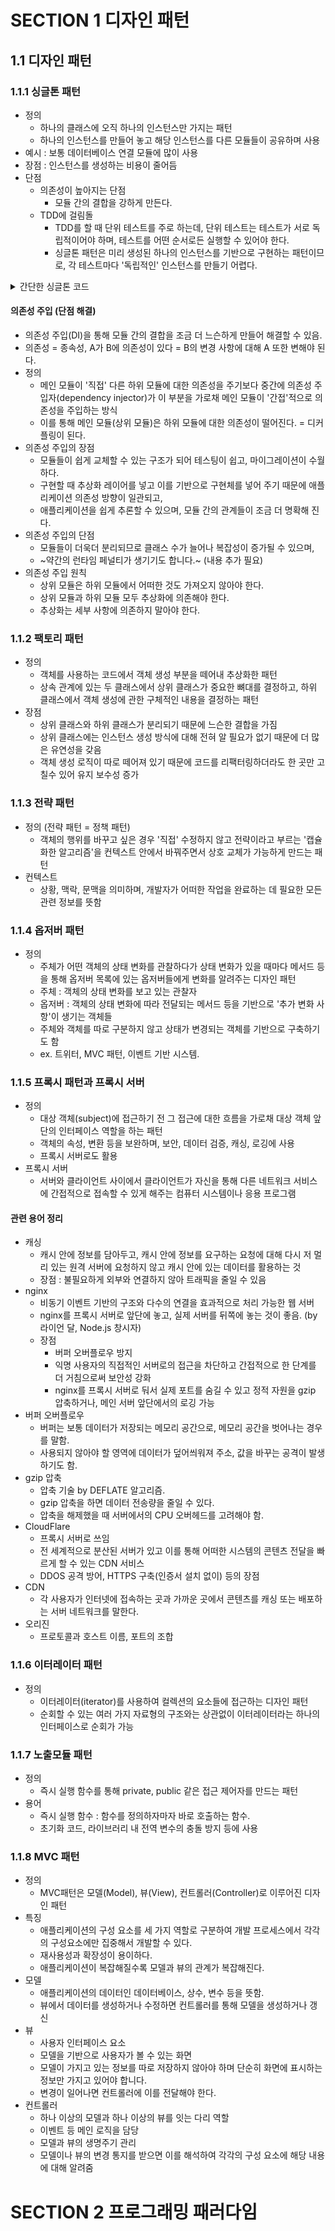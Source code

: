 # SECTION 1 디자인 패턴
## 1.1 디자인 패턴
### 1.1.1 싱글톤 패턴
- 정의
  - 하나의 클래스에 오직 하나의 인스턴스만 가지는 패턴
  - 하나의 인스턴스를 만들어 놓고 해당 인스턴스를 다른 모듈들이 공유하며 사용
- 예시 : 보통 데이터베이스 연결 모듈에 많이 사용
- 장점 : 인스턴스를 생성하는 비용이 줄어듬
- 단점
  - 의존성이 높아지는 단점
    - 모듈 간의 결합을 강하게 만든다.
  - TDD에 걸림돌
    - TDD를 할 때 단위 테스트를 주로 하는데, 단위 테스트는 테스트가 서로 독립적이어야 하며, 테스트를 어떤 순서로든 실행할 수 있어야 한다.
    - 싱글톤 패턴은 미리 생성된 하나의 인스턴스를 기반으로 구현하는 패턴이므로, 각 테스트마다 '독립적인' 인스턴스를 만들기 어렵다.
<details>
<summary>간단한 싱글톤 코드</summary>

```java
class Singleton {
    private static class singleInstanceHolder {
        private static final Singleton INSTANCE = new Singleton();
    }

    public static synchronized Singleton getInstance() {
        return singleInstanceHolder.INSTANCE;
    }
}
```

</details>

#### 의존성 주입 (단점 해결)
- 의존성 주입(DI)을 통해 모듈 간의 결합을 조금 더 느슨하게 만들어 해결할 수 있음.
- 의존성 = 종속성, A가 B에 의존성이 있다 = B의 변경 사항에 대해 A 또한 변해야 된다.
- 정의
  - 메인 모듈이 '직접' 다른 하위 모듈에 대한 의존성을 주기보다 중간에 의존성 주입자(dependency injector)가 이 부분을 가로채 메인 모듈이 '간접'적으로 의존성을 주입하는 방식
  - 이를 통해 메인 모듈(상위 모듈)은 하위 모듈에 대한 의존성이 떨어진다. = 디커플링이 된다.
- 의존성 주입의 장점
  - 모듈들이 쉽게 교체할 수 있는 구조가 되어 테스팅이 쉽고, 마이그레이션이 수월하다.
  - 구현할 때 추상화 레이어를 넣고 이를 기반으로 구현체를 넣어 주기 때문에 애플리케이션 의존성 방향이 일관되고,
  - 애플리케이션을 쉽게 추론할 수 있으며, 모듈 간의 관계들이 조금 더 명확해 진다.
- 의존성 주입의 단점
  - 모듈들이 더욱더 분리되므로 클래스 수가 늘어나 복잡성이 증가될 수 있으며,
  - ~약간의 런타임 페널티가 생기기도 합니다.~ (내용 추가 필요)
- 의존성 주입 원칙
  - 상위 모듈은 하위 모듈에서 어떠한 것도 가져오지 않아야 한다.
  - 상위 모듈과 하위 모듈 모두 추상화에 의존해야 한다.
  - 추상화는 세부 사항에 의존하지 말아야 한다.

### 1.1.2 팩토리 패턴
- 정의
  - 객체를 사용하는 코드에서 객체 생성 부분을 떼어내 추상화한 패턴
  - 상속 관계에 있는 두 클래스에서 상위 클래스가 중요한 뼈대를 결정하고, 하위 클래스에서 객체 생성에 관한 구체적인 내용을 결정하는 패턴
- 장점
  - 상위 클래스와 하위 클래스가 분리되기 때문에 느슨한 결합을 가짐
  - 상위 클래스에는 인스턴스 생성 방식에 대해 전혀 알 필요가 없기 때문에 더 많은 유연성을 갖음
  - 객체 생성 로직이 따로 떼어져 있기 때문에 코드를 리팩터링하더라도 한 곳만 고칠수 있어 유지 보수성 증가

### 1.1.3 전략 패턴
- 정의 (전략 패턴 = 정책 패턴)
  - 객체의 행위를 바꾸고 싶은 경우 '직접' 수정하지 않고 전략이라고 부르는 '캡슐화한 알고리즘'을 컨텍스트 안에서 바꿔주면서 상호 교체가 가능하게 만드는 패턴
- 컨텍스트
  - 상황, 맥락, 문맥을 의미하며, 개발자가 어떠한 작업을 완료하는 데 필요한 모든 관련 정보를 뜻함

### 1.1.4 옵저버 패턴
- 정의 
  - 주체가 어떤 객체의 상태 변화를 관찰하다가 상태 변화가 있을 때마다 메서드 등을 통해 옵저버 목록에 있는 옵저버들에게 변화를 알려주는 디자인 패턴
  - 주체 : 객체의 상태 변화를 보고 있는 관찰자
  - 옵저버 : 객체의 상태 변화에 따라 전달되는 메서드 등을 기반으로 '추가 변화 사항'이 생기는 객체들
  - 주체와 객체를 따로 구분하지 않고 상태가 변경되는 객체를 기반으로 구축하기도 함
  - ex. 트위터, MVC 패턴, 이벤트 기반 시스템.

### 1.1.5 프록시 패턴과 프록시 서버
- 정의
  - 대상 객체(subject)에 접근하기 전 그 접근에 대한 흐름을 가로채 대상 객체 앞단의 인터페이스 역할을 하는 패턴
  - 객체의 속성, 변환 등을 보완하며, 보안, 데이터 검증, 캐싱, 로깅에 사용
  - 프록시 서버로도 활용
- 프록시 서버
  - 서버와 클라이언트 사이에서 클라이언트가 자신을 통해 다른 네트워크 서비스에 간접적으로 접속할 수 있게 해주는 컴퓨터 시스템이나 응용 프로그램
#### 관련 용어 정리
- 캐싱
  - 캐시 안에 정보를 담아두고, 캐시 안에 정보를 요구하는 요청에 대해 다시 저 멀리 있는 원격 서버에 요청하지 않고 캐시 안에 있는 데이터를 활용하는 것
  - 장점 : 불필요하게 외부와 연결하지 않아 트래픽을 줄일 수 있음
- nginx
  - 비동기 이벤트 기반의 구조와 다수의 연결을 효과적으로 처리 가능한 웹 서버
  - nginx를 프록시 서버로 앞단에 놓고, 실제 서버를 뒤쪽에 놓는 것이 좋음. (by 라이언 달, Node.js 창시자)
  - 장점
    - 버퍼 오버플로우 방지
    - 익명 사용자의 직접적인 서버로의 접근을 차단하고 간접적으로 한 단계를 더 거침으로써 보안성 강화
    - nginx를 프록시 서버로 둬서 실제 포트를 숨길 수 있고 정적 자원을 gzip 압축하거나, 메인 서버 앞단에서의 로깅 가능
- 버퍼 오버플로우
  - 버퍼는 보통 데이터가 저장되는 메모리 공간으로, 메모리 공간을 벗어나는 경우를 말함.
  - 사용되지 않아야 할 영역에 데이터가 덮어씌워져 주소, 값을 바꾸는 공격이 발생하기도 함.
- gzip 압축
  - 압축 기술 by DEFLATE 알고리즘.
  - gzip 압축을 하면 데이터 전송량을 줄일 수 있다.
  - 압축을 해제했을 때 서버에서의 CPU 오버헤드를 고려해야 함.
- CloudFlare
  - 프록시 서버로 쓰임
  - 전 세계적으로 분산된 서버가 있고 이를 통해 어떠한 시스템의 콘텐츠 전달을 빠르게 할 수 있는 CDN 서비스
  - DDOS 공격 방어, HTTPS 구축(인증서 설치 없이) 등의 장점
- CDN
  - 각 사용자가 인터넷에 접속하는 곳과 가까운 곳에서 콘텐츠를 캐싱 또는 배포하는 서버 네트워크를 말한다.
- 오리진
  - 프로토콜과 호스트 이름, 포트의 조합
### 1.1.6 이터레이터 패턴
- 정의
  - 이터레이터(iterator)를 사용하여 컬렉션의 요소들에 접근하는 디자인 패턴
  - 순회할 수 있는 여러 가지 자료형의 구조와는 상관없이 이터레이터라는 하나의 인터페이스로 순회가 가능
### 1.1.7 노출모듈 패턴
- 정의
  - 즉시 실행 함수를 통해 private, public 같은 접근 제어자를 만드는 패턴
- 용어
  - 즉시 실행 함수 : 함수를 정의하자마자 바로 호출하는 함수.
  - 초기화 코드, 라이브러리 내 전역 변수의 충돌 방지 등에 사용
### 1.1.8 MVC 패턴
- 정의
  - MVC패턴은 모델(Model), 뷰(View), 컨트롤러(Controller)로 이루어진 디자인 패턴
- 특징
  - 애플리케이션의 구성 요소를 세 가지 역할로 구분하여 개발 프로세스에서 각각의 구성요소에만 집중해서 개발할 수 있다.
  - 재사용성과 확장성이 용이하다.
  - 애플리케이션이 복잡해질수록 모델과 뷰의 관계가 복잡해진다.
- 모델
  - 애플리케이션의 데이터인 데이터베이스, 상수, 변수 등을 뜻함.
  - 뷰에서 데이터를 생성하거나 수정하면 컨트롤러를 통해 모델을 생성하거나 갱신
- 뷰
  - 사용자 인터페이스 요소
  - 모델을 기반으로 사용자가 볼 수 있는 화면
  - 모델이 가지고 있는 정보를 따로 저장하지 않아야 하며 단순히 화면에 표시하는 정보만 가지고 있어야 합니다.
  - 변경이 일어나면 컨트롤러에 이를 전달해야 한다.
- 컨트롤러
  - 하나 이상의 모델과 하나 이상의 뷰를 잇는 다리 역할
  - 이벤트 등 메인 로직을 담당
  - 모델과 뷰의 생명주기 관리
  - 모델이나 뷰의 변경 통지를 받으면 이를 해석하여 각각의 구성 요소에 해당 내용에 대해 알려줌

# SECTION 2 프로그래밍 패러다임
